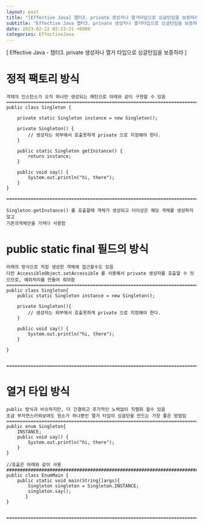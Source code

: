 ```yaml
---
layout: post
title: "[Effective Java] 챕터3. private 생성자나 열거타입으로 싱글턴임을 보증하라"
subtitle: "Effective Java 챕터3. private 생성자나 열거타입으로 싱글턴임을 보증하라"
date: 2023-02-22 02:23:21 +0900
categories: EffectiveJava
---
```

[ Effective Java - 챕터3. private 생성자나 열거 타입으로 싱글턴임을 보증하라 ]


# 정적 팩토리 방식
	객제의 인스턴스가 오직 하나만 생성되는 패턴으로 아래와 같이 구현할 수 있음
	=================================================================================================================
	public class Singleton {

		private static Singleton instance = new Singleton();
		
		private Singleton() {
			// 생성자는 외부에서 호출못하게 private 으로 지정해야 한다.
		}

		public static Singleton getInstance() {
			return instance;
		}

		public void say() {
			System.out.println("hi, there");
		}
	}

	=================================================================================================================

	Singleton.getInstance() 를 호출할때 객체가 생성되고 더이상은 해당 객체를 생성하지 않고
	기존의객체만을 가져다 사용함



# public static final 필드의 방식
	아래의 방식으로 직접 생성한 객체에 접근할수도 있음
	다만 AccessibleObject.setAccessible 를 사용해서 private 생성자를 호출할 수 잇으므로, 예외처리를 만들어 줘야함
	=================================================================================================================
	public class Singleton{
		public static Singleton instance = new Singleton();
		
		private Singleton(){
			// 생성자는 외부에서 호출못하게 private 으로 지정해야 한다.
		}

		public void say() {
			System.out.println("hi, there");
		}
	
	}


	=================================================================================================================


# 열거 타입 방식
	public 방식과 비슷하지만, 더 간결하고 추가적인 노력없이 직렬화 할수 있음
	조금 부자연스러워보여도 원소가 하나뿐인 열거 타입이 싱글턴을 만드는 가장 좋은 방법임
	=================================================================================================================
	public enum Singleton{
		INSTANCE;
		public void say() {
			System.out.println("hi, there");
		}
	}
	
	//호출은 아래와 같이 사용
	#################################################################################################################
	public class EnumMain {
		public static void main(String[]args){
			Singleton singleton = Singleton.INSTANCE;
			singleton.say();
		   }
	}


	=================================================================================================================
